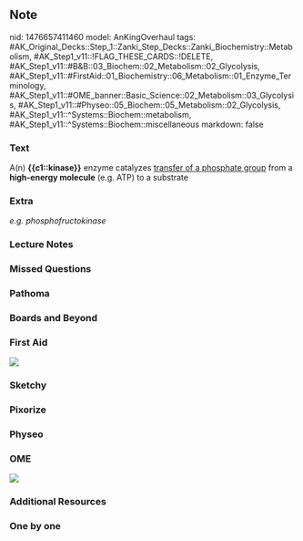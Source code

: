 ## Note
nid: 1476657411460
model: AnKingOverhaul
tags: #AK_Original_Decks::Step_1::Zanki_Step_Decks::Zanki_Biochemistry::Metabolism, #AK_Step1_v11::!FLAG_THESE_CARDS::!DELETE, #AK_Step1_v11::#B&B::03_Biochem::02_Metabolism::02_Glycolysis, #AK_Step1_v11::#FirstAid::01_Biochemistry::06_Metabolism::01_Enzyme_Terminology, #AK_Step1_v11::#OME_banner::Basic_Science::02_Metabolism::03_Glycolysis, #AK_Step1_v11::#Physeo::05_Biochem::05_Metabolism::02_Glycolysis, #AK_Step1_v11::^Systems::Biochem::metabolism, #AK_Step1_v11::^Systems::Biochem::miscellaneous
markdown: false

### Text
A(n) <b>{{c1::kinase}}</b> enzyme catalyzes <u>transfer of a
phosphate group</u> from a <b>high-energy molecule</b> (e.g. ATP)
to a substrate

### Extra
<i>e.g. phosphofructokinase</i>

### Lecture Notes


### Missed Questions


### Pathoma


### Boards and Beyond


### First Aid
<img src="tmpMB0lFn.png">

### Sketchy


### Pixorize


### Physeo


### OME
<div class="ome-widget">
  <a href=
  "https://onlinemeded.org/spa/metabolism/glycolysis/acquire?ref=anki">
  <img src="_OME_AnkiFlashcards_Lesson_5.png"></a>
</div>

### Additional Resources


### One by one

